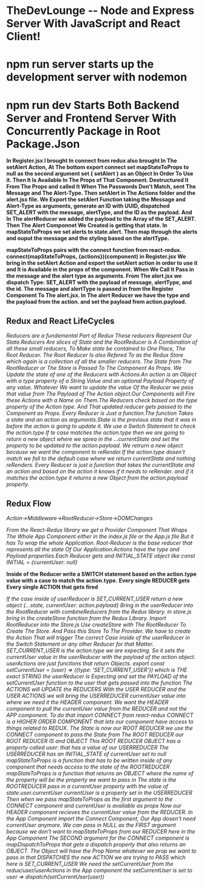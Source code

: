# TheDevLounge -- Node and Express Server With JavaScript and React Client!

# npm run server starts up the development server with nodemon

# npm run dev Starts Both Backend Server and Frontend Server With Concurrently Package in Root Package.Json

**In Register.jsx I brought In connect from redux also brought In The setAlert Action, At The bottom export connect set mapStateToProps to null**
**as the second argument set { setAlert } as an Object In Order To Use it. Then It Is Available In The Props of That Component. Destructured It**
**From The Props and called It When The Passwords Don't Match, sent The Message and The Alert-Type. Then setAlert in The Actions folder and the alert.jsx file. We Export the setAlert Function taking the Message and Alert-Type as arguments, generate an ID with UUID, dispatched SET_ALERT with the message, alertType, and the ID as the payload. And In The alertReducer we added the payload to the Array of the SET_ALERT. Then The Alert Componnet We Created is getting that state. In mapStateToProps we set alerts to state.alert. Then map through the alerts and ouput the message and the styling based on the alertType.**

**mapStateToProps pairs with the connect function from react-redux. connect(mapStateToProps, {actions})(component)**
**in Register.jsx We bring in the setAlert Action and export the setAlert action in order to use it and It is Available in the props of the component. When We Call It Pass in the message and the alert type as arguments. From The alert.jsx we dispatch Type: SET_ALERT with the payload of message, alertType, and the id. The message and alertType is passed in from the Register Component To The alert.jsx. In The alert Reducer we have the type and the payload from the action. and set the payload from action.payload.**

## Redux and React LifeCycles

_Reducers are a fundemental Part of Redux These reducers Represent Our State.Reducers Are slices of State and the RootReducer is A Combination of all these small reducers, To Make state be contained to One Place, The Root Reducer. The Root Reducer Is also Refered To as the Redux Store which again is a collection of all the smaller reducers. The State from The RootReducer or The Store is Passed To The Component As Props. We Update the state of one of the Reducers with Actions.An action is an Object with a type property of a String Value and an optional Payload Property of any value. Whatever We want to update the value Of the Reducer we pass that value from The Payload of The Action object.Our Components will Fire these Actions with a Name on Them.The Reducers check based on the type property of the Action type. And That updated reducer gets passed to the Component as Props. Every Reducer is Just a function.The function Takes a state and an action as arguments.State is the previous state that it was in before the action is going to update it. We use a Switch Statement to check the action.type If te case matches the action.type then we are going to return a new object where we sprea in the ...currentState and set the property to be updated to the action.payload. We retrurn a new object because we want the component to reRender.If the action.type dosen't match we fall to the default case where we return currentState and nothing reRenders. Every Reducer is just a function that takes the currentState and an action and based on the action it knows if it needs to reRender. and if it matches the action.type it returns a new Object from the action.payload property._

## Redux Flow

_Action->Middleware->RootReducer->Store->DOMChanges_

_From the React-Redux library we get a Provider Component That Wraps The Whole App Component either in the index.js file or the App.js file But it has To wrap the whole Application. Root-Reducer is the base reducer that represents all the state Of Our Application.Actions have the type and Payload properties.Each Reducer gets and INITIAL_STATE object like const INITIAL = {currentUser: null}_

**Inside of the Reducer write a SWITCH statement based on the action.type value with a case to match the action.type.**
**Every single REDUCER gets Every single ACTION that gets fired**

_If the case inside of userReducer is SET_CURRENT_USER return a new object {...state, currentUser: action.payload}_
_Bring in the userReducer into the RootReducer with combineReducers from the Redux library._
_in store.js bring in the createStore function from the Redux Library. Import RootReducer into the Store.js_
_Use createStore with The RootReducer To Create The Store. And Pass this Store To The Provider._
_We have to create the Action That will trigger The correct Case inside of the userReducer in the Switch Statement or any other Reducer for that Matter._
_SET_CURRENT_USER is the action.type we are expecting. So it sets the currentUser value in the userReducer with the payload of the action object._
_userActions are just functions that return Objects._
_export const setCurrentUser = (user) => ({type: 'SET_CURRENT_USER'}) which is THE exact STRING the userReducer is Expecting_
_and set the PAYLOAD of the setCurrentUser function to the user that gets passed into the function_
_The ACTIONS will UPDATE the REDUCERS_
_With the USER REDUCER and the USER ACTIONS we will bring the USERREDUCER currentUser value into where we need it the HEADER component._
_We want the HEADER component to pull the currentUser value from the REDUCER and not the APP component._
_To do that import CONNECT from react-redux CONNECT is a HIGHER ORDER COMPONENT that lets our component have access to things related to REDUX._
_The State is now our ROOT REDUCER we use the CONNECT component to pass the State from The ROOT REDUCER our ROOT REDUCER IS and OBJECT_
_This ROOT REDUCER OBJECT has a property called user: that has a value of our USERREDUCER_
_The USERREDUCER has an INITIAL_STATE of currentUser set to null_
_mapStateToProps is a function that has to be written inside of any component that needs access to the state of the ROOTREDUCER_
_mapStateToProps is a function that returns an OBJECT where the name of the property will be the property we want to pass in_
_The state is the ROOTREDUCER pass in a currentUser property with the value of state.user.currentUser currentUser is a property set in the USERREDUCER_
_Then when we pass mapStateToProps as the first argument to the CONNECT component and currentUser is available as props_
_Now our HEADER component recieves the currentUser value from the REDUCER._
_In the App Component import the Connect Component, Our App dosen't need currentUser anymore._
_We can pass in NULL as the FIRST argument because we don't want to mapStateToProps from our REDUCER here in the App Component_
_The SECOND argument for the CONNECT component is mapDispatchToProps that gets a dispatch property that also returns an OBJECT._
_The Object will have the Prop Name whatever we prop we want to pass in that DISPATCHES the new ACTION we are trying to PASS_
_which here is SET_CURRENT_USER_
_We need the setCurrentUser from the redux/user/userActions in the App component_
_the setCurrentUser is set to user => dispatch(setCurrentUser(user))_
